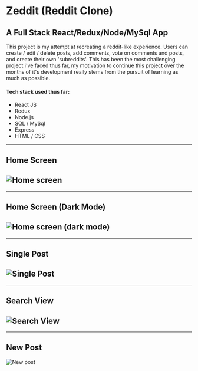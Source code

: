 # Zeddit (Reddit Clone)
## A Full Stack React/Redux/Node/MySql App

This project is my attempt at recreating a reddit-like experience. Users can create / edit / delete posts, add comments, vote on comments and posts, and create their own 'subreddits'. This has been the most challenging project i've faced thus far, my motivation to continue this project over the months of it's development really stems from the pursuit of learning as much as possible.

#### Tech stack used thus far:
<ul>
  <li>React JS</li>
  <li>Redux</li>
  <li>Node.js</li>
  <li>SQL / MySql</li>
  <li>Express</li>
  <li>HTML / CSS</li>
</ul>

---
## Home Screen
![Home screen](client/public/images/home-light.png)
---
---
## Home Screen (Dark Mode)

![Home screen (dark mode)](client/public/images/home-dark.png)
---
---
## Single Post

![Single Post](client/public/images/single-post.png)
---
---
## Search View

![Search View](client/public/images/search.png)
---
---
## New Post

![New post](client/public/images/new-post.png)

